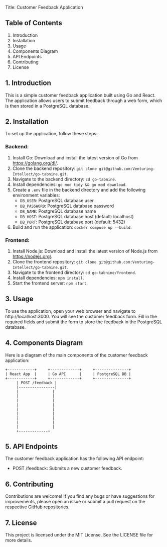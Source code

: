 Title: Customer Feedback Application

## Table of Contents
1. Introduction
2. Installation
3. Usage
4. Components Diagram
5. API Endpoints
6. Contributing
7. License

## 1. Introduction

This is a simple customer feedback application built using Go and React. The application allows users to submit feedback through a web form, which is then stored in a PostgreSQL database.

## 2. Installation

To set up the application, follow these steps:

### Backend:

1. Install Go: Download and install the latest version of Go from https://golang.org/dl/.
2. Clone the backend repository: `git clone git@github.com:Venturing-Intellect/go-tabnine.git`.
3. Navigate to the backend directory: `cd go-tabnine`.
4. Install dependencies: `go mod tidy && go mod download`.
5. Create a `.env` file in the backend directory and add the following environment variables:
   - `DB_USER`: PostgreSQL database user
   - `DB_PASSWORD`: PostgreSQL database password
   - `DB_NAME`: PostgreSQL database name
   - `DB_HOST`: PostgreSQL database host (default: localhost)
   - `DB_PORT`: PostgreSQL database port (default: 5432)
6. Build and run the application: `docker compose up --build`.

### Frontend:

1. Install Node.js: Download and install the latest version of Node.js from https://nodejs.org/.
2. Clone the frontend repository: `git clone git@github.com:Venturing-Intellect/go-tabnine.git`.
3. Navigate to the frontend directory: `cd go-tabnine/frontend`.
4. Install dependencies: `npm install`.
5. Start the frontend server: `npm start`.

## 3. Usage

To use the application, open your web browser and navigate to http://localhost:3000. You will see the customer feedback form. Fill in the required fields and submit the form to store the feedback in the PostgreSQL database.

## 4. Components Diagram

Here is a diagram of the main components of the customer feedback application:

```
+------------+     +-------------+     +---------------+
| React App  |     | Go API      |     | PostgreSQL DB |
+------------+     +-------------+     +---------------+
     | POST /feedback |
     |----------------|
     |               |
     |               |
     |               |
     |               |
     |               |
     |               |
     |               |
     |               |
     |               |
     +-------------+
```

## 5. API Endpoints

The customer feedback application has the following API endpoint:

- POST /feedback: Submits a new customer feedback.

## 6. Contributing

Contributions are welcome! If you find any bugs or have suggestions for improvements, please open an issue or submit a pull request on the respective GitHub repositories.

## 7. License

This project is licensed under the MIT License. See the LICENSE file for more details.